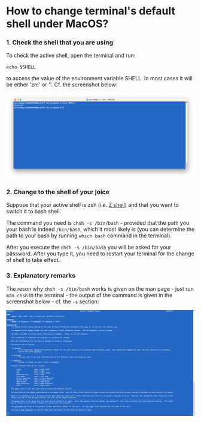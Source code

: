 # How to change terminal's default shell under MacOS?

### 1. Check the shell that you are using
To check the active shell, open the terminal and run:

```
echo $SHELL
```

to access the value of the environment variable SHELL. In most cases it will be either 'zrc' or ''. Cf. the screenshot below:

![Alt text](./screenshots/screenshot_change_shell.png "Optional title")


### 2. Change to the shell of your joice

Suppose that your active shell is zsh (i.e. [Z shell](https://www.zsh.org/)) and that you want 
to switch it to bash shell.

The command you need is  ```chsh -s /bin/bash``` - provided that the path you your bash is indeed ```/bin/bash```, which it most likely is (you can determine the path to your bash by running ``` which bash ``` command in the terminal).

After you execute the ```chsh -s /bin/bash``` you will be asked for your password. After you type it, you need to restart your terminal for the change of shell to take effect. 

### 3. Explanatory remarks
The reson why ```chsh -s /bin/bash``` works is given on the man page - just run ```man chsh``` in the terminal - the output of the command is given in the screenshot below - cf. the ```-s``` section:

![Alt text](./screenshots/screenshot_shell_man.png "Optional title")

